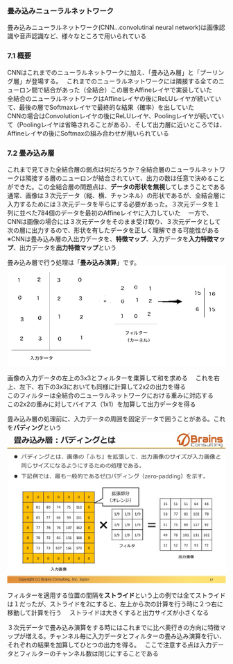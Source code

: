 ### 畳み込みニューラルネットワーク
畳み込みニューラルネットワーク(CNN…convolutinal neural network)は画像認識や音声認識など、様々なところで用いられている　

### 7.1 概要
CNNはこれまでのニューラルネットワークに加え、「畳み込み層」と「プーリング層」が登場する。　
これまでのニューラルネットワークには隣接する全てのニューロン間で結合があった（全結合）この層をAffineレイヤで実装していた　
全結合のニューラルネットワークはAffineレイヤの後にReLUレイヤが続いていて、最後の層でSoftmaxレイヤで最終的な結果（確率）を出していた  
CNNの場合はConvolutionレイヤの後にReLUレイヤ、Poolingレイヤが続いていて（Poolingレイヤは省略されることがある）、そして出力層に近いところでは、Affineレイヤの後にSoftmaxの組み合わせが用いられている　

### 7.2 畳み込み層
これまで見てきた全結合層の弱点は何だろうか？全結合層のニューラルネットワークは隣接する層のニューロンが結合されていて、出力の数は任意で決めることができた。この全結合層の問題点は、**データの形状を無視**してしまうことである  
通常、画像は３次元データ（縦、横、チャンネル）の形状であるが、全結合層に入力するためには３次元データを平らにする必要があった。３次元データを１列に並べた784個のデータを最初のAffineレイヤに入力していた　
一方で、CNNは画像の場合には３次元データをそのまま受け取り、３次元データとして次の層に出力するので、形状を有したデータを正しく理解できる可能性がある　
※CNNは畳み込み層の入出力データを、**特徴マップ**、入力データを**入力特徴マップ**、出力データを**出力特徴マップ**という  


畳み込み層で行う処理は「**畳み込み演算**」です。
![畳み込み演算](cnnCulc.png "畳み込み演算")

画像の入力データの左上の3x3とフィルターを乗算して和を求める　
これを右上、左下、右下の3x3においても同様に計算して2x2の出力を得る  
このフィルターは全結合のニューラルネットワークにおける重みに対応する　
この2x2の重みに対してバイアス（1x1）を加算して出力データを得る　


畳み込み層の処理前に、入力データの周囲を固定データで囲うことがある。これを**パディング**という　
![パディング](cnn-pading.jpg "パディング")

フィルターを適用する位置の間隔を**ストライド**という上の例では全てストライドは１だったが、ストライドを2にすると、左上から次の計算を行う時に２つ右に移動して計算を行う　
ストライドは大きくすると出力サイズが小さくなる　

３次元データで畳み込み演算をする時にはこれまでに比べ奥行きの方向に特徴マップが増える。チャンネル毎に入力データとフィルターの畳み込み演算を行い、それぞれの結果を加算してひとつの出力を得る。　
ここで注意する点は入力データとフィルターのチャンネル数は同じにすることである　



